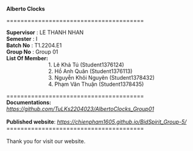 **Alberto Clocks**

=======================================

**Supervisor**  : LE THANH NHAN </br>
**Semester**   : I <br>
**Batch No**    : T1.2204.E1 <br>
**Group No**   : Group 01 <br>
**List Of Member:** <br>
&nbsp;&nbsp;&nbsp;&nbsp;&nbsp;&nbsp;&nbsp;&nbsp;&nbsp;&nbsp;&nbsp;&nbsp;&nbsp;&nbsp;&nbsp;&nbsp;&nbsp;&nbsp;&nbsp;&nbsp;&nbsp;&nbsp;&nbsp;&nbsp;&nbsp;&nbsp;&nbsp;     1. Lê Khả Tú (Student1376124) <br>
&nbsp;&nbsp;&nbsp;&nbsp;&nbsp;&nbsp;&nbsp;&nbsp;&nbsp;&nbsp;&nbsp;&nbsp;&nbsp;&nbsp;&nbsp;&nbsp;&nbsp;&nbsp;&nbsp;&nbsp;&nbsp;&nbsp;&nbsp;&nbsp;&nbsp;&nbsp;&nbsp;     2. Hồ Anh Quân (Student1376113) <br>
&nbsp;&nbsp;&nbsp;&nbsp;&nbsp;&nbsp;&nbsp;&nbsp;&nbsp;&nbsp;&nbsp;&nbsp;&nbsp;&nbsp;&nbsp;&nbsp;&nbsp;&nbsp;&nbsp;&nbsp;&nbsp;&nbsp;&nbsp;&nbsp;&nbsp;&nbsp;&nbsp;     3. Nguyễn Khôi Nguyên (Student1378432)<br>
&nbsp;&nbsp;&nbsp;&nbsp;&nbsp;&nbsp;&nbsp;&nbsp;&nbsp;&nbsp;&nbsp;&nbsp;&nbsp;&nbsp;&nbsp;&nbsp;&nbsp;&nbsp;&nbsp;&nbsp;&nbsp;&nbsp;&nbsp;&nbsp;&nbsp;&nbsp;&nbsp;     4. Phạm Văn Thuận (Student1378435)<br>
 
======================================= <br>
**Documentations:**    *https://github.com/TuLKs2204023/AlbertoClocks_Group01*
<br> <br>
**Published website**: *https://chienpham1605.github.io/BidSpirit_Group-5/*
 <br>
=======================================  <br>                            
Thank you for visit our website.
